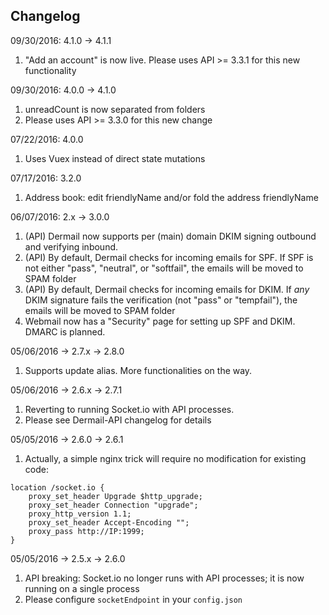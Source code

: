 ## Changelog

09/30/2016: 4.1.0 -> 4.1.1
1. "Add an account" is now live. Please uses API >= 3.3.1 for this new functionality

09/30/2016: 4.0.0 -> 4.1.0
1. unreadCount is now separated from folders
2. Please uses API >= 3.3.0 for this new change

07/22/2016: 4.0.0
1. Uses Vuex instead of direct state mutations

07/17/2016: 3.2.0
1. Address book: edit friendlyName and/or fold the address friendlyName

06/07/2016: 2.x -> 3.0.0
1. (API) Dermail now supports per (main) domain DKIM signing outbound and verifying inbound.
2. (API) By default, Dermail checks for incoming emails for SPF. If SPF is not either "pass", "neutral", or "softfail", the emails will be moved to SPAM folder
3. (API) By default, Dermail checks for incoming emails for DKIM. If *any* DKIM signature fails the verification (not "pass" or "tempfail"), the emails will be moved to SPAM folder
4. Webmail now has a "Security" page for setting up SPF and DKIM. DMARC is planned.

05/06/2016 -> 2.7.x -> 2.8.0
1. Supports update alias. More functionalities on the way.

05/06/2016 -> 2.6.x -> 2.7.1
1. Reverting to running Socket.io with API processes.
2. Please see Dermail-API changelog for details

05/05/2016 -> 2.6.0 -> 2.6.1
1. Actually, a simple nginx trick will require no modification for existing code:
```
location /socket.io {
	proxy_set_header Upgrade $http_upgrade;
	proxy_set_header Connection "upgrade";
	proxy_http_version 1.1;
	proxy_set_header Accept-Encoding "";
	proxy_pass http://IP:1999;
}
```

05/05/2016 -> 2.5.x -> 2.6.0
1. API breaking: Socket.io no longer runs with API processes; it is now running on a single process
2. Please configure `socketEndpoint` in your `config.json`
